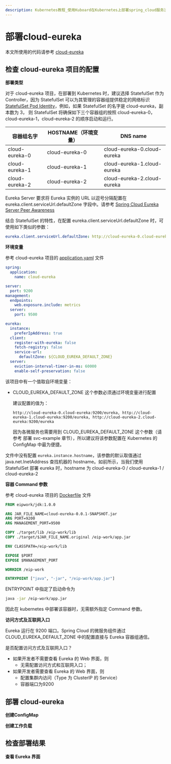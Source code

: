 ```yaml
---
description: Kubernetes教程_使用Kuboard在Kubernetes上部署spring_cloud服务注册发现组件eureka
---
```


# 部署cloud-eureka

本文所使用的代码请参考 [cloud-eureka](https://github.com/eip-work/kuboard-example/tree/master/cloud-eureka)

## 检查 cloud-eureka 项目的配置

**部署类型**

对于 cloud-eureka 项目，在部署到 Kubernetes 时，建议选择 StatefulSet 作为 Controller，因为 StatefulSet 可以为其管理的容器组提供稳定的网络标识 [StatefulSet Pod Identity](https://kubernetes.io/docs/concepts/workloads/controllers/statefulset/#pod-identity)，例如，如果 StatefulSet 的名字是 cloud-eureka，副本数为 3， 则 StatefulSet 将确保如下三个容器组的按照 cloud-eureka-0，cloud-eureka-1，cloud-eureka-2 的顺序启动和运行。

| 容器组名字     | HOSTNAME（环境变量） | DNS name                    |
| -------------- | -------------------- | --------------------------- |
| cloud-eureka-0 | cloud-eureka-0       | cloud-eureka-0.cloud-eureka |
| cloud-eureka-1 | cloud-eureka-1       | cloud-eureka-1.cloud-eureka |
| cloud-eureka-2 | cloud-eureka-2       | cloud-eureka-2.cloud-eureka |

Eureka Server 要求将 Eureka 实例的 URL 以逗号分隔配置在 eureka.client.serviceUrl.defaultZone 字段中。请参考 [Spring Cloud Eureka Server Peer Awareness](https://cloud.spring.io/spring-cloud-netflix/spring-cloud-netflix.html#spring-cloud-eureka-server-peer-awareness) 

结合 StatefulSet 的特性，在配置 eureka.client.serviceUrl.defaultZone 时，可使用如下类似的参数：

```yaml
eureka.client.serviceUrl.defaultZone: http://cloud-eureka-0.cloud-eureka:9200/eureka, http://cloud-eureka-1.cloud-eureka:9200/eureka, http://cloud-eureka-2.cloud-eureka:9200/eureka
```



**环境变量**

参考 cloud-eureka 项目的 [application.yaml](https://github.com/eip-work/kuboard-example/blob/master/cloud-eureka/src/main/resources/application.yml) 文件

``` yaml
spring:
  application:
    name: cloud-eureka

server:
  port: 9200
management:
  endpoints:
    web.exposure.include: metrics
  server:
    port: 9500

eureka:
  instance:
    preferIpAddress: true
  client:
    register-with-eureka: false
    fetch-registry: false
    service-url:
      defaultZone: ${CLOUD_EUREKA_DEFAULT_ZONE}
  server:
    eviction-interval-timer-in-ms: 60000
    enable-self-preservation: false
```

该项目中有一个值取自环境变量：

* CLOUD_EUREKA_DEFAULT_ZONE 这个参数必须通过环境变量进行配置

  建议配置的值为：

  `http://cloud-eureka-0.cloud-eureka:9200/eureka, http://cloud-eureka-1.cloud-eureka:9200/eureka, http://cloud-eureka-2.cloud-eureka:9200/eureka`

  因为各微服务也需要用到 CLOUD_EUREKA_DEFAULT_ZONE 这个参数（请参考 部署 svc-example 章节），所以建议将该参数配置在 Kubernetes 的 ConfigMap 中最为便捷。

文件中没有配置 `eureka.instance.hostname`，该参数的默认取值通过 java.net.InetAddress 查找机器的 hostname。如前所示，当我们使用 StatefulSet 部署 eureka 时，hostname 为 cloud-eureka-0 / cloud-eureka-1 / cloud-eureka-2

**容器 Command 参数**

参考 cloud-eureka 项目的 [Dockerfile](https://github.com/eip-work/kuboard-example/blob/master/cloud-eureka/Dockerfile) 文件

```dockerfile
FROM eipwork/jdk:1.0.0

ARG JAR_FILE_NAME=cloud-eureka-0.0.1-SNAPSHOT.jar
ARG PORT=9200
ARG MANAGEMENT_PORT=9500

COPY ./target/lib /eip-work/lib
COPY ./target/$JAR_FILE_NAME.original /eip-work/app.jar

ENV CLASSPATH=/eip-work/lib

EXPOSE $PORT
EXPOSE $MANAGEMENT_PORT

WORKDIR /eip-work

ENTRYPOINT ["java", "-jar", "/eip-work/app.jar"]
```

ENTRYPOINT 中指定了启动命令为

``` sh
java -jar /eip-work/app.jar
```

因此在 kubernetes 中部署该容器时，无需额外指定 Command 参数。



**访问方式及互联网入口**

Eureka 运行在 9200 端口。Spring Cloud 的微服务组件通过 CLOUD_EUREKA_DEFAULT_ZONE 中的配置直接与 Eureka 容器组通信。

是否配置访问方式及互联网入口？

* 如果开发者不需要查看 Eureka 的 Web 界面，则
  * 无需配置访问方式和互联网入口；
* 如果开发者需要查看 Eureka 的 Web 界面，则
  * 配置集群内访问（Type 为 ClusterIP 的 Service）
  * 容器端口为9200



## 部署 cloud-eureka

**创建ConfigMap**



**创建工作负载**





## 检查部署结果

**查看 Eureka 界面**
